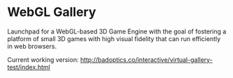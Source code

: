 WebGL Gallery
=============

Launchpad for a WebGL-based 3D Game Engine with the goal of fostering a platform of small 3D games with high visual fidelity that can run efficiently in web browsers.

Current working version: http://badoptics.co/interactive/virtual-gallery-test/index.html
